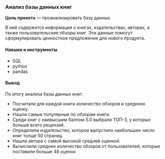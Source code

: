 
### Анализ базы данных книг

**Цель проекта** — проанализировать базу данных. 

В ней содержится информация о книгах, издательствах, авторах, а также пользовательские обзоры книг. Эти данные помогут сформулировать ценностное предложение для нового продукта.

#### Навыки и инструменты
* SQL
* python
* pandas

#### Вывод
По итогу анализа базы данных книг: 
* Посчитали для каждой книги количество обзоров и среднюю оценку.
* Нашли самые популярные по обзорам книги.
* Среди книг с наивысшим баллом 5.0 выбрали ТОП-3, у которых больше всего рецензий.
* Определили издательство, которое выпустило наибольшее число книг толще 50 страниц.
* Нашли автора с самой высокой средней оценкой.
* Вычислили среднее количество обзоров от пользователей, которые поставили больше 48 оценок
